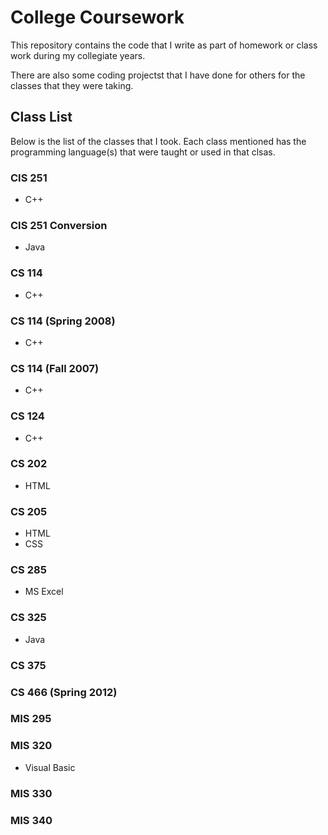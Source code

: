 # College Coursework

This repository contains the code that I write as part of homework or class work during my collegiate
years.

There are also some coding projectst that I have done for others for the classes that they were taking.

## Class List

Below is the list of the classes that I took. Each class mentioned has the programming language(s)
that were taught or used in that clsas.

### CIS 251

* C++

### CIS 251 Conversion 

* Java

### CS 114

* C++

### CS 114 (Spring 2008)

* C++

### CS 114 (Fall 2007)

* C++

### CS 124

* C++

### CS 202

* HTML

### CS 205

* HTML
* CSS

### CS 285

* MS Excel

### CS 325

* Java

### CS 375

### CS 466 (Spring 2012)

### MIS 295

### MIS 320

* Visual Basic

### MIS 330

### MIS 340
